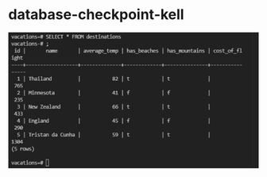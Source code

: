 # database-checkpoint-kell

![challenge 1](https://github.com/kellraym/database-checkpoint-kell/blob/main/Challenges/challenge1.PNG)
